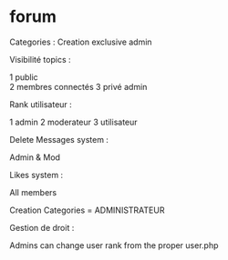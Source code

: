 # forum
Categories : 
Creation exclusive admin

Visibilité topics :

1 public  
2 membres connectés 
3 privé admin 

Rank utilisateur : 

1 admin
2 moderateur
3 utilisateur

Delete Messages system : 

Admin & Mod 

Likes system : 

All members 

Creation Categories = ADMINISTRATEUR

Gestion de droit : 

Admins can change user rank from the proper user.php
